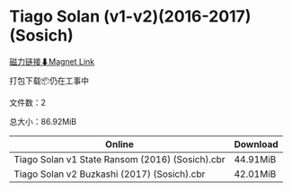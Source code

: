 # Tiago Solan (v1-v2)(2016-2017)(Sosich)

[磁力链接⬇Magnet Link](magnet:?xt=urn:btih:eca8ef846dd840915a5cce3b3396fe455d43ea06&dn=Tiago%20Solan%20%28v1-v2%29%282016-2017%29%28Sosich%29)

打包下载📦仍在工事中

文件数：2

总大小：86.92MiB

Online | Download
--- | ---
Tiago Solan v1 State Ransom (2016) (Sosich).cbr | 44.91MiB
Tiago Solan v2 Buzkashi (2017) (Sosich).cbr | 42.01MiB